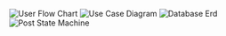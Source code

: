 ![User Flow Chart](https://github.com/user-attachments/assets/c44e6927-dbb6-4ab3-b7e3-b9b35bda987f)
![Use Case Diagram](https://github.com/user-attachments/assets/613c03d1-9e3a-40c7-a161-acfdf93f9ecd)
![Database Erd](https://github.com/user-attachments/assets/c50a573a-e0e7-4076-a622-a297a9ef7954)
![Post State Machine](https://github.com/user-attachments/assets/f458aa9c-c9a0-4e80-8bd5-bc045b0ea15b)

